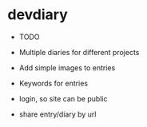 # devdiary

- TODO
- Multiple diaries for different projects
- Add simple images to entries
- Keywords for entries

- login, so site can be public
- share entry/diary by url
